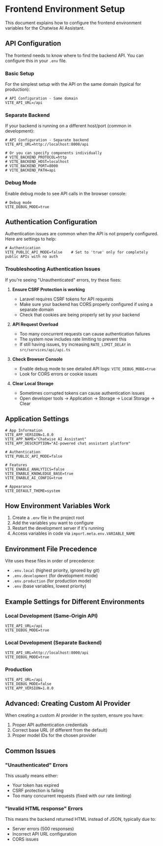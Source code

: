 # Frontend Environment Setup

This document explains how to configure the frontend environment variables for the Chatwise AI Assistant.

## API Configuration

The frontend needs to know where to find the backend API. You can configure this in your `.env` file.

### Basic Setup

For the simplest setup with the API on the same domain (typical for production):

```
# API Configuration - Same domain
VITE_API_URL=/api
```

### Separate Backend

If your backend is running on a different host/port (common in development):

```
# API Configuration - Separate backend
VITE_API_URL=http://localhost:8000/api

# Or you can specify components individually
# VITE_BACKEND_PROTOCOL=http
# VITE_BACKEND_HOST=localhost
# VITE_BACKEND_PORT=8000
# VITE_BACKEND_PATH=api
```

### Debug Mode

Enable debug mode to see API calls in the browser console:

```
# Debug mode
VITE_DEBUG_MODE=true
```

## Authentication Configuration

Authentication issues are common when the API is not properly configured. Here are settings to help:

```
# Authentication
VITE_PUBLIC_API_MODE=false    # Set to 'true' only for completely public APIs with no auth
```

### Troubleshooting Authentication Issues

If you're seeing "Unauthenticated" errors, try these fixes:

1. **Ensure CSRF Protection is working**
   - Laravel requires CSRF tokens for API requests
   - Make sure your backend has CORS properly configured if using a separate domain
   - Check that cookies are being properly set by your backend

2. **API Request Overload**
   - Too many concurrent requests can cause authentication failures
   - The system now includes rate limiting to prevent this
   - If still having issues, try increasing `RATE_LIMIT_DELAY` in `src/services/api/api.ts`

3. **Check Browser Console**
   - Enable debug mode to see detailed API logs: `VITE_DEBUG_MODE=true`
   - Look for CORS errors or cookie issues

4. **Clear Local Storage**
   - Sometimes corrupted tokens can cause authentication issues
   - Open developer tools → Application → Storage → Local Storage → Clear

## Application Settings

```
# App Information
VITE_APP_VERSION=1.0.0
VITE_APP_NAME="Chatwise AI Assistant"
VITE_APP_DESCRIPTION="AI-powered chat assistant platform"

# Authentication
VITE_PUBLIC_API_MODE=false

# Features
VITE_ENABLE_ANALYTICS=false
VITE_ENABLE_KNOWLEDGE_BASE=true
VITE_ENABLE_AI_CONFIG=true

# Appearance
VITE_DEFAULT_THEME=system
```

## How Environment Variables Work

1. Create a `.env` file in the project root
2. Add the variables you want to configure
3. Restart the development server if it's running
4. Access variables in code via `import.meta.env.VARIABLE_NAME`

## Environment File Precedence

Vite uses these files in order of precedence:
- `.env.local` (highest priority, ignored by git)
- `.env.development` (for development mode)
- `.env.production` (for production mode)
- `.env` (base variables, lowest priority)

## Example Settings for Different Environments

### Local Development (Same-Origin API)

```
VITE_API_URL=/api
VITE_DEBUG_MODE=true
```

### Local Development (Separate Backend)

```
VITE_API_URL=http://localhost:8000/api
VITE_DEBUG_MODE=true
```

### Production

```
VITE_API_URL=/api
VITE_DEBUG_MODE=false
VITE_APP_VERSION=1.0.0
```

## Advanced: Creating Custom AI Provider

When creating a custom AI provider in the system, ensure you have:

1. Proper API authentication credentials
2. Correct base URL (if different from the default)
3. Proper model IDs for the chosen provider

## Common Issues

### "Unauthenticated" Errors
This usually means either:
- Your token has expired
- CSRF protection is failing
- Too many concurrent requests (fixed with our rate limiting)

### "Invalid HTML response" Errors
This means the backend returned HTML instead of JSON, typically due to:
- Server errors (500 responses)
- Incorrect API URL configuration
- CORS issues 